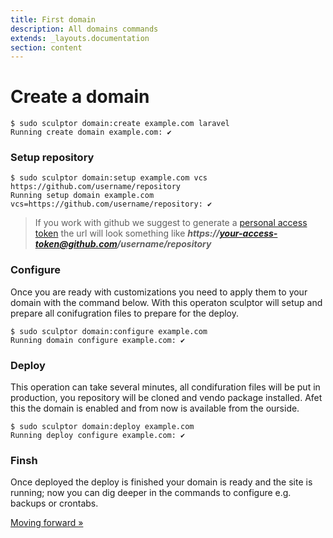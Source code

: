 ```yaml
---
title: First domain
description: All domains commands
extends: _layouts.documentation
section: content
---
```

# Create a domain

```shell
$ sudo sculptor domain:create example.com laravel
Running create domain example.com: ✔
```

### Setup repository
```shell
$ sudo sculptor domain:setup example.com vcs https://github.com/username/repository
Running setup domain example.com vcs=https://github.com/username/repository: ✔
```
> If you work with github we suggest to generate a 
> [personal access token](https://docs.github.com/en/free-pro-team@latest/github/authenticating-to-github/creating-a-personal-access-token)
> the url will look something like ***https://your-access-token@github.com/username/repository***

### Configure
Once you are ready with customizations you need to apply them to your domain with the command below.
With this operaton sculptor will setup and prepare all conifugration files to prepare for the deploy.
```shell
$ sudo sculptor domain:configure example.com
Running domain configure example.com: ✔
```

### Deploy
This operation can take several minutes, all condifuration files will be put in production, you repository will be cloned and vendo package installed.
Afet this the domain is enabled and from now is available from the ourside.
```shell
$ sudo sculptor domain:deploy example.com
Running deploy configure example.com: ✔
```

### Finsh
Once deployed the deploy is finished your domain is ready and the site is running; now you can dig deeper in the commands to configure e.g. backups or crontabs.


[Moving forward &raquo;](/docs/getting-started/moving-forward)